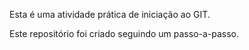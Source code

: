 Esta é uma atividade prática de iniciação ao GIT.

Este repositório foi criado seguindo um passo-a-passo.